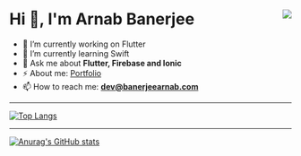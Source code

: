 

<h1 align="left">Hi 🙏, I'm Arnab Banerjee <img src="https://komarev.com/ghpvc/?username=hurbes&label=Hits&style=flat-square" align="right" /></h1>

- 🔭 I’m currently working on Flutter
- 🌱 I’m currently learning Swift
- 💬 Ask me about  **Flutter, Firebase and Ionic**
- ⚡ About me: [Portfolio](https://www.banerjeearnab.com)
- 📫 How to reach me:  **dev@banerjeearnab.com**

---


[![Top Langs](https://github-readme-stats.vercel.app/api/top-langs/?username=hurbes&layout=compact&theme=dark)](https://github.com/anuraghazra/github-readme-stats)

---

[![Anurag's GitHub stats](https://github-readme-stats.vercel.app/api?username=hurbes&show_icons=true&count_private=true&hide=issues,stars&&theme=dark)](https://github.com/anuraghazra/github-readme-stats)



